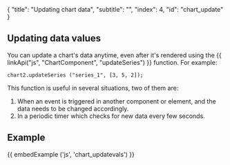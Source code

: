 <meta>
{
    "title": "Updating chart data",
    "subtitle": "",
    "index": 4,
    "id": "chart_update"
}
</meta>

## Updating data values

You can update a chart's data anytime, even after it's rendered using the {{ linkApi("js", "ChartComponent", "updateSeries") }} function. For example:

~~~
chart2.updateSeries ("series_1", [3, 5, 2]);
~~~

This function is useful in several situations, two of them are:

1. When an event is triggered in another component or element, and the data needs to be changed accordingly.
2. In a periodic timer which checks for new data every few seconds.

## Example

{{ embedExample ('js', 'chart_updatevals') }}
